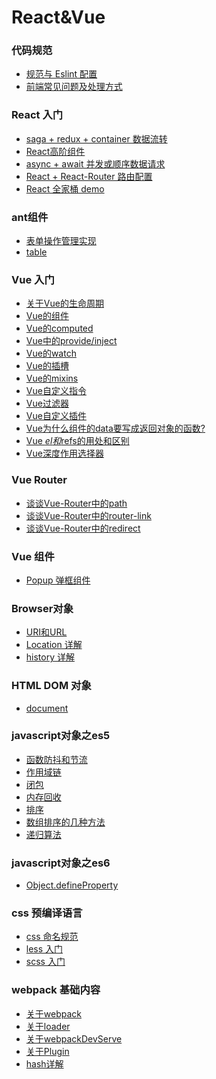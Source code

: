 # React&Vue

### 代码规范
* [规范与 Eslint 配置](part2/code-rules.md)
* [前端常见问题及处理方式](part2/issues.md)

### React 入门
* [saga + redux + container 数据流转](part4/redux.md)
* [React高阶组件](part4/HOC.md)
* [async + await 并发或顺序数据请求](part4/async.md)
* [React + React-Router 路由配置](part4/router.md)
* [React 全家桶 demo](part4/react.md)
### ant组件
* [表单操作管理实现](part5/form.md)
* [table](part5/table.md)

### Vue 入门
<!-- * [Vue 开发常见问题及处理方式](part10/issues.md) -->
<!-- * [2.0版本与1.0版本的区别](part10/differenceBetween2A1.md) -->
* [关于Vue的生命周期](vue/LifeCycle.md)
* [Vue的组件](vue/component.md)
* [Vue的computed](vue/computed.md)
* [Vue中的provide/inject](vue/provide-inject.md)
* [Vue的watch](vue/watch.md)
* [Vue的插槽](vue/slot.md)
* [Vue的mixins](vue/mixins.md)
* [Vue自定义指令](vue/directive.md)
* [Vue过滤器](vue/filter.md)
* [Vue自定义插件](vue/plugin.md)
* [Vue为什么组件的data要写成返回对象的函数?](vue/question-data.md)
* [Vue $el和$refs的用处和区别](vue/el.md)
* [Vue深度作用选择器](vue/deep.md)

### Vue Router
* [谈谈Vue-Router中的path](vue-router/vue-router-path.md)
* [谈谈Vue-Router中的router-link](vue-router/vue-router-router-link.md)
* [谈谈Vue-Router中的redirect](vue-router/vue-router-redirect.md)

### Vue 组件
* [Popup 弹框组件](part14/Popup.md)
<!-- ### 项目中用到的插件介绍 * [前端实现excel表格导出](part13/js-xlsx.md) -->

### Browser对象
* [URI和URL](browser/URL.md)
* [Location 详解](browser/location.md)
* [history 详解](browser/history.md)

### HTML DOM 对象
* [document](dom/document.md)

### javascript对象之es5
* [函数防抖和节流](es5/throttle.md)
* [作用域链](es5/scope.md)
* [闭包](es5/closure.md)
* [内存回收](es5/memory.md)
* [排序](es5/sort.md)
* [数组排序的几种方法](es5/array_sort.md)
* [递归算法](es5/recursion.md)
<!-- * [事件冒泡和捕获](es5/event.md) -->

### javascript对象之es6
* [Object.defineProperty](es6/Object.defineProperty.md)

### css 预编译语言
* [css 命名规范](part6/css-name.md)
* [less 入门](part6/less.md)
* [scss 入门](part6/scss.md)

<!-- 
### HTTP
* [URI和URL](part9/URL.md) -->

<!-- ### node 
* [path](part11/path.md) -->

### webpack 基础内容
* [关于webpack](part12/webpack.md)
* [关于loader](part12/loader.md)
* [关于webpackDevServe](part12/devServe.md)
  <!-- * [关于样式的loder](part12/loader/css.md) -->
* [关于Plugin](part12/plugin.md)
* [hash详解](part12/hash.md)

